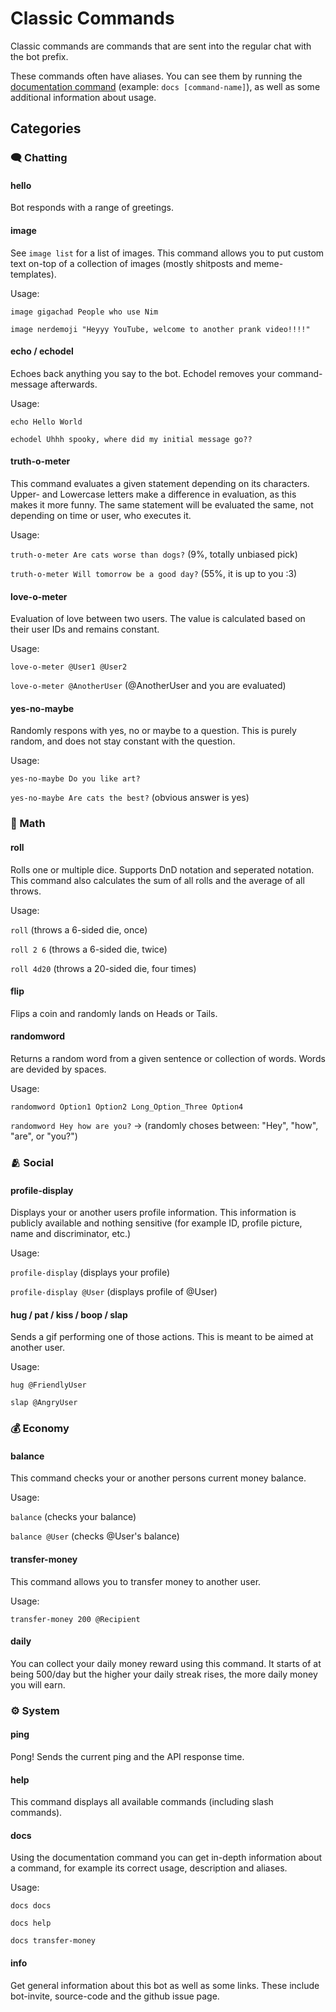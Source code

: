 # Classic Commands

Classic commands are commands that are sent into the regular chat with the bot prefix.

These commands often have aliases. You can see them by running the [documentation command](#docs) (example: `docs [command-name]`), as well as some additional information about usage.

## Categories

### 🗨️ Chatting

#### hello

Bot responds with a range of greetings.

#### image

See `image list` for a list of images. This command allows you to put custom text on-top of a collection of images (mostly shitposts and meme-templates).

Usage:

`image gigachad People who use Nim`

`image nerdemoji "Heyyy YouTube, welcome to another prank video!!!!"`

#### echo / echodel

Echoes back anything you say to the bot. Echodel removes your command-message afterwards.

Usage:

`echo Hello World`

`echodel Uhhh spooky, where did my initial message go??`

#### truth-o-meter

This command evaluates a given statement depending on its characters. Upper- and Lowercase letters make a difference in evaluation, as this makes it more funny. The same statement will be evaluated the same, not depending on time or user, who executes it.

Usage:

`truth-o-meter Are cats worse than dogs?` (9%, totally unbiased pick)

`truth-o-meter Will tomorrow be a good day?` (55%, it is up to you :3)

#### love-o-meter

Evaluation of love between two users. The value is calculated based on their user IDs and remains constant.

Usage:

`love-o-meter @User1 @User2`

`love-o-meter @AnotherUser` (@AnotherUser and you are evaluated)

#### yes-no-maybe

Randomly respons with yes, no or maybe to a question. This is purely random, and does not stay constant with the question.

Usage:

`yes-no-maybe Do you like art?`

`yes-no-maybe Are cats the best?` (obvious answer is yes)

### 🧮 Math

#### roll

Rolls one or multiple dice. Supports DnD notation and seperated notation. This command also calculates the sum of all rolls and the average of all throws.

Usage:

`roll` (throws a 6-sided die, once)

`roll 2 6` (throws a 6-sided die, twice)

`roll 4d20` (throws a 20-sided die, four times)

#### flip

Flips a coin and randomly lands on Heads or Tails.

#### randomword

Returns a random word from a given sentence or collection of words. Words are devided by spaces.

Usage:

`randomword Option1 Option2 Long_Option_Three Option4`

`randomword Hey how are you?` -> (randomly choses between: "Hey", "how", "are", or "you?")

### 🫂 Social

#### profile-display

Displays your or another users profile information. This information is publicly available and nothing sensitive (for example ID, profile picture, name and discriminator, etc.)

Usage:

`profile-display` (displays your profile)

`profile-display @User` (displays profile of @User)

#### hug / pat / kiss / boop / slap

Sends a gif performing one of those actions. This is meant to be aimed at another user.

Usage:

`hug @FriendlyUser`

`slap @AngryUser`

### 💰 Economy

#### balance

This command checks your or another persons current money balance.

Usage:

`balance` (checks your balance)

`balance @User` (checks @User's balance)

#### transfer-money

This command allows you to transfer money to another user.

Usage:

`transfer-money 200 @Recipient`

#### daily

You can collect your daily money reward using this command. It starts of at being 500/day but the higher your daily streak rises, the more daily money you will earn.

### ⚙️ System

#### ping

Pong! Sends the current ping and the API response time.

#### help

This command displays all available commands (including slash commands).

#### docs

Using the documentation command you can get in-depth information about a command, for example its correct usage, description and aliases.

Usage:

`docs docs`

`docs help`

`docs transfer-money`

#### info

Get general information about this bot as well as some links. These include bot-invite, source-code and the github issue page.
